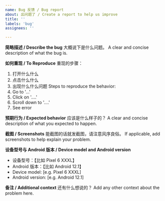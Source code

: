 ```yaml
---
name: Bug 反馈 / Bug report
about: 出问题了 / Create a report to help us improve
title: ''
labels: 'bug'
assignees: ''

---
```


**简略描述 / Describe the bug**
大概说下是什么问题。
A clear and concise description of what the bug is.

**如何重现 / To Reproduce**
重现的步骤：
1. 打开什么什么
2. 点击什么什么
3. 出现什么什么问题
Steps to reproduce the behavior:
1. Go to '...'
2. Click on '....'
3. Scroll down to '....'
4. See error

**预期行为 / Expected behavior**
应该是什么样子的？
A clear and concise description of what you expected to happen.

**截图 / Screenshots**
能截图的话就发截图，请注意风序良俗。
If applicable, add screenshots to help explain your problem.

**设备型号与 Android 版本 / Device model and Android version**
 - 设备型号：【比如 Pixel 6 XXXL】
 - Android 版本：【比如 Android 12.1】
 - Device model: [e.g. Pixel 6 XXXL]
 - Android version: [e.g. Android 12.1]

**备注 / Additional context**
还有什么想说的？
Add any other context about the problem here.
